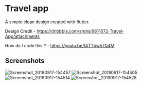 # Travel app

A simple clean design created with flutter.

Design Credit - https://dribbble.com/shots/6611672-Travel-App/attachments

How do I code this ? - https://youtu.be/QjTTbwh7Q4M

## Screenshots

![Screenshot_20190917-154457](https://user-images.githubusercontent.com/8137504/65061842-625c8e00-d998-11e9-9636-67cc7b00c2f4.png)
![Screenshot_20190917-154505](https://user-images.githubusercontent.com/8137504/65061843-62f52480-d998-11e9-8ab5-74802e3a588f.png)
![Screenshot_20190917-154514](https://user-images.githubusercontent.com/8137504/65061845-62f52480-d998-11e9-8c46-2dc5b4f1cd89.png)
![Screenshot_20190917-154528](https://user-images.githubusercontent.com/8137504/65061847-62f52480-d998-11e9-9fa8-71ba01239b63.png)
